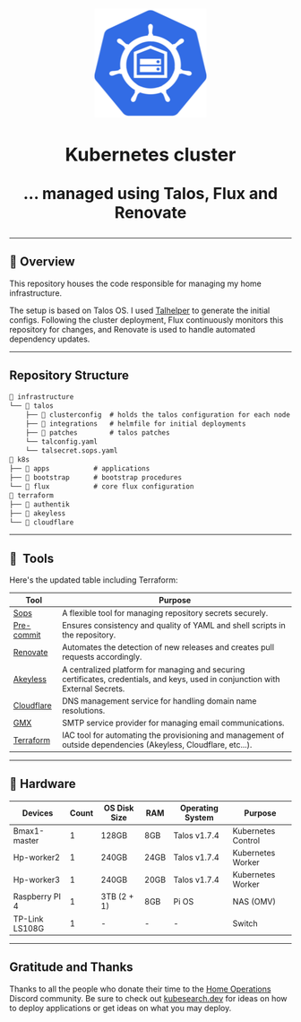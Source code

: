 <h1 align="center"><div align="center">

<img src="docs/src/assets/logo.png" align="center" width="200px" height="194px"/>

### Kubernetes cluster

... managed using Talos, Flux and Renovate

</div>
</h1>



---

## 📖 Overview

This repository houses the code responsible for managing my home infrastructure.

The setup is based on Talos OS. I used [Talhelper](https://budimanjojo.github.io/talhelper/latest/) to generate the initial configs. Following the cluster deployment, Flux continuously monitors this repository for changes, and Renovate is used to handle automated dependency updates.


---

## Repository Structure

```
📁 infrastructure
└── 📁 talos
    ├── 📁 clusterconfig  # holds the talos configuration for each node
    ├── 📁 integrations   # helmfile for initial deployments
    ├── 📁 patches        # talos patches
    └── talconfig.yaml
    └── talsecret.sops.yaml
📁 k8s
├── 📁 apps           # applications
├── 📁 bootstrap      # bootstrap procedures
└── 📁 flux           # core flux configuration
📁 terraform
├── 📁 authentik
├── 📁 akeyless
└── 📁 cloudflare

```

---

## :wrench:&nbsp; Tools

Here's the updated table including Terraform:

| Tool                                                       | Purpose                                                                 |
|-------------------------------------------------------------|-------------------------------------------------------------------------|
| [Sops](https://github.com/mozilla/sops)                     | A flexible tool for managing repository secrets securely.               |
| [Pre-commit](https://github.com/pre-commit/pre-commit)      | Ensures consistency and quality of YAML and shell scripts in the repository. |
| [Renovate](https://docs.renovatebot.com/)                   | Automates the detection of new releases and creates pull requests accordingly. |
| [Akeyless](https://console.akeyless.io/)                    | A centralized platform for managing and securing certificates, credentials, and keys, used in conjunction with External Secrets. |
| [Cloudflare](https://www.cloudflare.com/en-gb/)             | DNS management service for handling domain name resolutions.            |
| [GMX](https://www.gmx.com)                                  | SMTP service provider for managing email communications.                |
| [Terraform](https://www.terraform.io/)                      | IAC tool for automating the provisioning and management of outside dependencies (Akeyless, Cloudflare, etc...). |

---

## 🔧 Hardware


| Devices          | Count | OS Disk Size | RAM  | Operating System | Purpose            |
|------------------|-------|--------------|------|------------------|--------------------|
| Bmax1-master     | 1     | 128GB        | 8GB  | Talos v1.7.4     | Kubernetes Control |
| Hp-worker2       | 1     | 240GB        | 24GB | Talos v1.7.4     | Kubernetes Worker  |
| Hp-worker3       | 1     | 240GB        | 20GB | Talos v1.7.4     | Kubernetes Worker  |
| Raspberry PI 4   | 1     | 3TB (2 + 1)  | 8GB  | Pi OS            | NAS (OMV)          |
| TP-Link LS108G   | 1     | -            | -    | -                | Switch             |
---

## Gratitude and Thanks

Thanks to all the people who donate their time to the [Home Operations](https://discord.gg/home-operations) Discord
community. Be sure to check out [kubesearch.dev](https://kubesearch.dev/) for ideas on how to deploy applications or get
ideas on what you may deploy.
